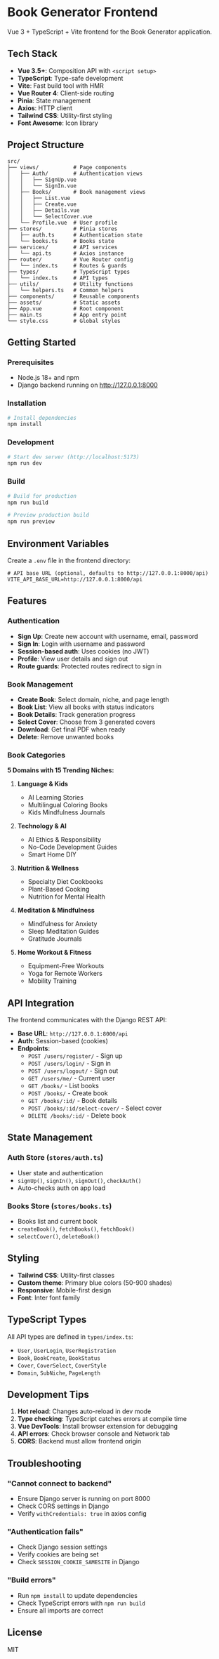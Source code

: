 # Book Generator Frontend

Vue 3 + TypeScript + Vite frontend for the Book Generator application.

## Tech Stack

- **Vue 3.5+**: Composition API with `<script setup>`
- **TypeScript**: Type-safe development
- **Vite**: Fast build tool with HMR
- **Vue Router 4**: Client-side routing
- **Pinia**: State management
- **Axios**: HTTP client
- **Tailwind CSS**: Utility-first styling
- **Font Awesome**: Icon library

## Project Structure

```
src/
├── views/           # Page components
│   ├── Auth/        # Authentication views
│   │   ├── SignUp.vue
│   │   └── SignIn.vue
│   ├── Books/       # Book management views
│   │   ├── List.vue
│   │   ├── Create.vue
│   │   ├── Details.vue
│   │   └── SelectCover.vue
│   └── Profile.vue  # User profile
├── stores/          # Pinia stores
│   ├── auth.ts      # Authentication state
│   └── books.ts     # Books state
├── services/        # API services
│   └── api.ts       # Axios instance
├── router/          # Vue Router config
│   └── index.ts     # Routes & guards
├── types/           # TypeScript types
│   └── index.ts     # API types
├── utils/           # Utility functions
│   └── helpers.ts   # Common helpers
├── components/      # Reusable components
├── assets/          # Static assets
├── App.vue          # Root component
├── main.ts          # App entry point
└── style.css        # Global styles
```

## Getting Started

### Prerequisites

- Node.js 18+ and npm
- Django backend running on http://127.0.0.1:8000

### Installation

```bash
# Install dependencies
npm install
```

### Development

```bash
# Start dev server (http://localhost:5173)
npm run dev
```

### Build

```bash
# Build for production
npm run build

# Preview production build
npm run preview
```

## Environment Variables

Create a `.env` file in the frontend directory:

```env
# API base URL (optional, defaults to http://127.0.0.1:8000/api)
VITE_API_BASE_URL=http://127.0.0.1:8000/api
```

## Features

### Authentication
- **Sign Up**: Create new account with username, email, password
- **Sign In**: Login with username and password
- **Session-based auth**: Uses cookies (no JWT)
- **Profile**: View user details and sign out
- **Route guards**: Protected routes redirect to sign in

### Book Management
- **Create Book**: Select domain, niche, and page length
- **Book List**: View all books with status indicators
- **Book Details**: Track generation progress
- **Select Cover**: Choose from 3 generated covers
- **Download**: Get final PDF when ready
- **Delete**: Remove unwanted books

### Book Categories

**5 Domains with 15 Trending Niches:**

1. **Language & Kids**
   - AI Learning Stories
   - Multilingual Coloring Books
   - Kids Mindfulness Journals

2. **Technology & AI**
   - AI Ethics & Responsibility
   - No-Code Development Guides
   - Smart Home DIY

3. **Nutrition & Wellness**
   - Specialty Diet Cookbooks
   - Plant-Based Cooking
   - Nutrition for Mental Health

4. **Meditation & Mindfulness**
   - Mindfulness for Anxiety
   - Sleep Meditation Guides
   - Gratitude Journals

5. **Home Workout & Fitness**
   - Equipment-Free Workouts
   - Yoga for Remote Workers
   - Mobility Training

## API Integration

The frontend communicates with the Django REST API:

- **Base URL**: `http://127.0.0.1:8000/api`
- **Auth**: Session-based (cookies)
- **Endpoints**:
  - `POST /users/register/` - Sign up
  - `POST /users/login/` - Sign in
  - `POST /users/logout/` - Sign out
  - `GET /users/me/` - Current user
  - `GET /books/` - List books
  - `POST /books/` - Create book
  - `GET /books/:id/` - Book details
  - `POST /books/:id/select-cover/` - Select cover
  - `DELETE /books/:id/` - Delete book

## State Management

### Auth Store (`stores/auth.ts`)
- User state and authentication
- `signUp()`, `signIn()`, `signOut()`, `checkAuth()`
- Auto-checks auth on app load

### Books Store (`stores/books.ts`)
- Books list and current book
- `createBook()`, `fetchBooks()`, `fetchBook()`
- `selectCover()`, `deleteBook()`

## Styling

- **Tailwind CSS**: Utility-first classes
- **Custom theme**: Primary blue colors (50-900 shades)
- **Responsive**: Mobile-first design
- **Font**: Inter font family

## TypeScript Types

All API types are defined in `types/index.ts`:
- `User`, `UserLogin`, `UserRegistration`
- `Book`, `BookCreate`, `BookStatus`
- `Cover`, `CoverSelect`, `CoverStyle`
- `Domain`, `SubNiche`, `PageLength`

## Development Tips

1. **Hot reload**: Changes auto-reload in dev mode
2. **Type checking**: TypeScript catches errors at compile time
3. **Vue DevTools**: Install browser extension for debugging
4. **API errors**: Check browser console and Network tab
5. **CORS**: Backend must allow frontend origin

## Troubleshooting

### "Cannot connect to backend"
- Ensure Django server is running on port 8000
- Check CORS settings in Django
- Verify `withCredentials: true` in axios config

### "Authentication fails"
- Check Django session settings
- Verify cookies are being set
- Check `SESSION_COOKIE_SAMESITE` in Django

### "Build errors"
- Run `npm install` to update dependencies
- Check TypeScript errors with `npm run build`
- Ensure all imports are correct

## License

MIT

